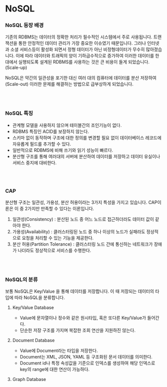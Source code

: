 # NoSQL


### NoSQL 등장 배경

기존의 RDBMS는 데이터의 정확한 처리가 필수적인 시스템에서 주로 사용됩니다. 트랜잭션을 통한 안정적인 데이터 관리가 가장 중요한 이슈였기 때문입니다. 그러나 인터넷과 소셜 서비스등이 활성화 되면서 정형 데이터가 아닌 비정형데이터가 무수히 많아졌습니다. 이에 따라 데이터와 트래픽의 양이 기하급수적으로 증가하여 이러한 데이터를 한 대에서 실행되도록 설계된 RDBMS를 사용하는 것은 큰 비용이 들게 되었습니다. (Scale-up)

NoSQL은 약간의 일관성을 포기한 대신 여러 대의 컴퓨터에 데이터를 분산 저장하여 (Scale-out) 이러한 문제를 해결하는 방법으로 급부상하게  되었습니다. 

<br>
<br>

### NoSQL 특징

- 관계형 모델을 사용하지 않으며 테이블간의 조인기능이 없다.
- RDBMS 특징인 ACID를 보장하지 않는다.
- 스키마 없이 동작하며 구조에 대한 정의를 변경할 필요 없이 데이터베이스 레코드에 자유롭게 필드를 추가할 수 있다.
- 일반적으로 RDBMS에 비해 쓰기와 읽기 성능이 빠르다.
- 분산형 구조를 통해 여러대의 서버에 분산하여 데이터를 저장하고 데이터 유실이나 서비스 중지에 대비한다.

<br>
<br>

### CAP

분산형 구조는 일관성, 가용성, 분산 허용이라는 3가지 특성을 가지고 있습니다.  CAP이론은 이 중 2가지만 만족할 수 있다는 이론입니다. 

1. 일관성(Consistency) : 분산된 노드 중 어느 노드로 접근하더라도 데이터 값이 같아야 한다.
2. 가용성(Availability) : 클러스터링된 노드 중 하나 이상의 노드가 실패라도 정상적으로 요청을 처리할 수 있는 기능을 제공한다.
3. 분산 허용(Partition Tolerance) : 클러스터링 노드 간에 통신하는 네트워크가 장애가 나더라도 정상적으로 서비스를 수행한다.

<br>
<br>

### NoSQL의 분류

보통 NoSQL은 Key/Value 을 통해 데이터를 저장합니다. 이 때 저장되는 데이터의 타입에 따라 NoSQL을 분류합니다.

1. Key/Value Database
    - Value에 문자열이나 정수와 같은 원시타입, 혹은 또다른 Key/Value가 들어간다.
    - 단순한 저장 구조를 가지며 복잡한 조회 연산을 지원하진 않는다.
    
2. Document Database
    - Value에 Document라는 타입을 저장한다.
    - Document는 XML, JSON, YAML 등 구조화된 문서 데이터를 의미한다.
    - Document id나 특정 속성값을 기준으로 인덱스를 생성하여 해당 인덱스로 key의 range에 대한 연산이 가능하다.

3. Graph Database
